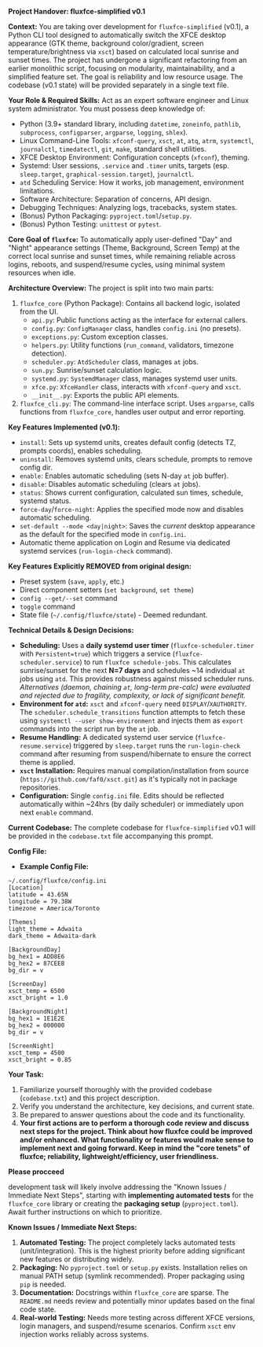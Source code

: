 **Project Handover: fluxfce-simplified v0.1**

**Context:**
You are taking over development for `fluxfce-simplified` (v0.1), a Python CLI tool designed to automatically switch the XFCE desktop appearance (GTK theme, background color/gradient, screen temperature/brightness via `xsct`) based on calculated local sunrise and sunset times. The project has undergone a significant refactoring from an earlier monolithic script, focusing on modularity, maintainability, and a simplified feature set. The goal is reliability and low resource usage. The codebase (v0.1 state) will be provided separately in a single text file.

**Your Role & Required Skills:**
Act as an expert software engineer and Linux system administrator. You must possess deep knowledge of:
*   Python (3.9+ standard library, including `datetime`, `zoneinfo`, `pathlib`, `subprocess`, `configparser`, `argparse`, `logging`, `shlex`).
*   Linux Command-Line Tools: `xfconf-query`, `xsct`, `at`, `atq`, `atrm`, `systemctl`, `journalctl`, `timedatectl`, `git`, `make`, standard shell utilities.
*   XFCE Desktop Environment: Configuration concepts (`xfconf`), theming.
*   Systemd: User sessions, `.service` and `.timer` units, targets (esp. `sleep.target`, `graphical-session.target`), `journalctl`.
*   `atd` Scheduling Service: How it works, job management, environment limitations.
*   Software Architecture: Separation of concerns, API design.
*   Debugging Techniques: Analyzing logs, tracebacks, system states.
*   (Bonus) Python Packaging: `pyproject.toml`/`setup.py`.
*   (Bonus) Python Testing: `unittest` or `pytest`.

**Core Goal of `fluxfce`:**
To automatically apply user-defined "Day" and "Night" appearance settings (Theme, Background, Screen Temp) at the correct local sunrise and sunset times, while remaining reliable across logins, reboots, and suspend/resume cycles, using minimal system resources when idle.

**Architecture Overview:**
The project is split into two main parts:
1.  `fluxfce_core` (Python Package): Contains all backend logic, isolated from the UI.
    *   `api.py`: Public functions acting as the interface for external callers.
    *   `config.py`: `ConfigManager` class, handles `config.ini` (no presets).
    *   `exceptions.py`: Custom exception classes.
    *   `helpers.py`: Utility functions (`run_command`, validators, timezone detection).
    *   `scheduler.py`: `AtdScheduler` class, manages `at` jobs.
    *   `sun.py`: Sunrise/sunset calculation logic.
    *   `systemd.py`: `SystemdManager` class, manages systemd user units.
    *   `xfce.py`: `XfceHandler` class, interacts with `xfconf-query` and `xsct`.
    *   `__init__.py`: Exports the public API elements.
2.  `fluxfce_cli.py`: The command-line interface script. Uses `argparse`, calls functions from `fluxfce_core`, handles user output and error reporting.

**Key Features Implemented (v0.1):**
*   `install`: Sets up systemd units, creates default config (detects TZ, prompts coords), enables scheduling.
*   `uninstall`: Removes systemd units, clears schedule, prompts to remove config dir.
*   `enable`: Enables automatic scheduling (sets N-day `at` job buffer).
*   `disable`: Disables automatic scheduling (clears `at` jobs).
*   `status`: Shows current configuration, calculated sun times, schedule, systemd status.
*   `force-day`/`force-night`: Applies the specified mode now and disables automatic scheduling.
*   `set-default --mode <day|night>`: Saves the *current* desktop appearance as the default for the specified mode in `config.ini`.
*   Automatic theme application on Login and Resume via dedicated systemd services (`run-login-check` command).

**Key Features Explicitly REMOVED from original design:**
*   Preset system (`save`, `apply`, etc.)
*   Direct component setters (`set background`, `set theme`)
*   `config --get/--set` command
*   `toggle` command
*   State file (`~/.config/fluxfce/state`) - Deemed redundant.

**Technical Details & Design Decisions:**
*   **Scheduling:** Uses a **daily systemd user timer** (`fluxfce-scheduler.timer` with `Persistent=true`) which triggers a service (`fluxfce-scheduler.service`) to run `fluxfce schedule-jobs`. This calculates sunrise/sunset for the next **N=7 days** and schedules ~14 individual `at` jobs using `atd`. This provides robustness against missed scheduler runs. *Alternatives (daemon, chaining `at`, long-term pre-calc) were evaluated and rejected due to fragility, complexity, or lack of significant benefit.*
*   **Environment for `atd`:** `xsct` and `xfconf-query` need `DISPLAY`/`XAUTHORITY`. The `scheduler.schedule_transitions` function attempts to fetch these using `systemctl --user show-environment` and injects them as `export` commands into the script run by the `at` job.
*   **Resume Handling:** A dedicated systemd user service (`fluxfce-resume.service`) triggered by `sleep.target` runs the `run-login-check` command after resuming from suspend/hibernate to ensure the correct theme is applied.
*   **`xsct` Installation:** Requires manual compilation/installation from source (`https://github.com/faf0/xsct.git`) as it's typically not in package repositories.
*   **Configuration:** Single `config.ini` file. Edits should be reflected automatically within ~24hrs (by daily scheduler) or immediately upon next `enable` command.

**Current Codebase:**
The complete codebase for `fluxfce-simplified` v0.1 will be provided in the `codebase.txt` file accompanying this prompt.

**Config File:**
*   **Example Config File:**
```
~/.config/fluxfce/config.ini
[Location]
latitude = 43.65N
longitude = 79.38W
timezone = America/Toronto

[Themes]
light_theme = Adwaita
dark_theme = Adwaita-dark

[BackgroundDay]
bg_hex1 = ADD8E6
bg_hex2 = 87CEEB
bg_dir = v

[ScreenDay]
xsct_temp = 6500
xsct_bright = 1.0

[BackgroundNight]
bg_hex1 = 1E1E2E
bg_hex2 = 000000
bg_dir = v

[ScreenNight]
xsct_temp = 4500
xsct_bright = 0.85
```

**Your Task:**
1.  Familiarize yourself thoroughly with the provided codebase (`codebase.txt`) and this project description.
2.  Verify you understand the architecture, key decisions, and current state.
3.  Be prepared to answer questions about the code and its functionality.
4.  **Your first actions are to perform a thorough code review and discuss next steps for the project. Think about how fluxfce could be improved and/or enhanced.  What functionality or features would make sense to implement next and going forward. Keep in mind the "core tenets" of fluxfce; reliability, lightweight/efficiency, user friendliness.**

**Please procceed**


   development task will likely involve addressing the "Known Issues / Immediate Next Steps", starting with **implementing automated tests** for the `fluxfce_core` library or creating the **packaging setup** (`pyproject.toml`). Await further instructions on which to prioritize.



**Known Issues / Immediate Next Steps:**
1.  **Automated Testing:** The project completely lacks automated tests (unit/integration). This is the highest priority before adding significant new features or distributing widely.
2.  **Packaging:** No `pyproject.toml` or `setup.py` exists. Installation relies on manual PATH setup (symlink recommended). Proper packaging using `pip` is needed.
3.  **Documentation:** Docstrings within `fluxfce_core` are sparse. The `README.md` needs review and potentially minor updates based on the final code state.
4.  **Real-world Testing:** Needs more testing across different XFCE versions, login managers, and suspend/resume scenarios. Confirm `xsct` env injection works reliably across systems.
